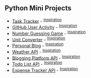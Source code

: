 ## Python Mini Projects

- [Task Tracker](/Task%20Tracker/) - <sup>[Inspiration](https://roadmap.sh/projects/task-tracker)</sup>
- [GitHub User Activity](/GitHub%20User%20Activity/) - <sup>[Inspiration](https://roadmap.sh/projects/github-user-activity)</sup>
- [Number Guessing Game](/Number%20Guessing%20Game/) - <sup>[Inspiration](https://roadmap.sh/projects/number-guessing-game)</sup>
- [Unit Converter](/Unit%20Converter/) - <sup>[Inspiration](https://roadmap.sh/projects/unit-converter)</sup>
- [Personal Blog](/Personal%20Blog/) - <sup>[Inspiration](https://roadmap.sh/projects/personal-blog)</sup>
- [Weather API](/Weather%20API/) - <sup>[Inspiration](https://roadmap.sh/projects/weather-api-wrapper-service)</sup>
- [Blogging Platform API](/Blogging%20Platform%20API/) - <sup>[Inspiration](https://roadmap.sh/projects/blogging-platform-api)</sup>
- [Todo List API](/Todo%20List%20API/) - <sup>[Inspiration](https://roadmap.sh/projects/todo-list-api)</sup>
- [Expense Tracker API](/Expense%20Tracker%20API/) - <sup>[Inspiration](https://roadmap.sh/projects/expense-tracker-api)</sup>

